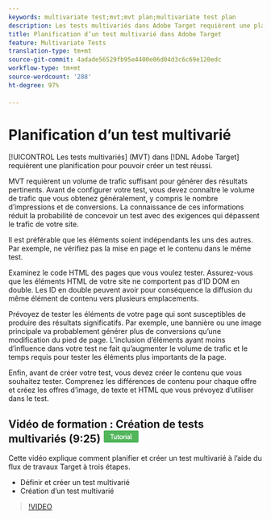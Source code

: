 ```yaml
---
keywords: multivariate test;mvt;mvt plan;multivariate test plan
description: Les tests multivariés dans Adobe Target requièrent une planification pour pouvoir créer un test réussi.
title: Planification d’un test multivarié dans Adobe Target
feature: Multivariate Tests
translation-type: tm+mt
source-git-commit: 4adade56529fb95e4400e06d04d3c6c69e120edc
workflow-type: tm+mt
source-wordcount: '288'
ht-degree: 97%

---
```



# Planification d’un test multivarié

[!UICONTROL Les tests multivariés] (MVT) dans [!DNL Adobe Target] requièrent une planification pour pouvoir créer un test réussi.

MVT requièrent un volume de trafic suffisant pour générer des résultats pertinents. Avant de configurer votre test, vous devez connaître le volume de trafic que vous obtenez généralement, y compris le nombre d’impressions et de conversions. La connaissance de ces informations réduit la probabilité de concevoir un test avec des exigences qui dépassent le trafic de votre site.

Il est préférable que les éléments soient indépendants les uns des autres. Par exemple, ne vérifiez pas la mise en page et le contenu dans le même test.

Examinez le code HTML des pages que vous voulez tester. Assurez-vous que les éléments HTML de votre site ne comportent pas d’ID DOM en double. Les ID en double peuvent avoir pour conséquence la diffusion du même élément de contenu vers plusieurs emplacements.

Prévoyez de tester les éléments de votre page qui sont susceptibles de produire des résultats significatifs. Par exemple, une bannière ou une image principale va probablement générer plus de conversions qu’une modification du pied de page. L’inclusion d’éléments ayant moins d’influence dans votre test ne fait qu’augmenter le volume de trafic et le temps requis pour tester les éléments plus importants de la page.

Enfin, avant de créer votre test, vous devez créer le contenu que vous souhaitez tester. Comprenez les différences de contenu pour chaque offre et créez les offres d’image, de texte et HTML que vous prévoyez d’utiliser dans le test.

## Vidéo de formation : Création de tests multivariés (9:25) ![badge didacticiel](/help/assets/tutorial.png)

Cette vidéo explique comment planifier et créer un test multivarié à l’aide du flux de travaux Target à trois étapes.

* Définir et créer un test multivarié
* Création d’un test multivarié

>[!VIDEO](https://video.tv.adobe.com/v/17395)